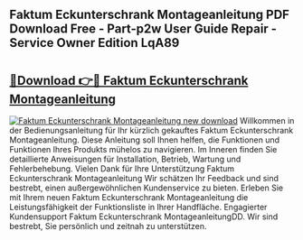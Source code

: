 ## Faktum Eckunterschrank Montageanleitung PDF Download Free - Part-p2w User Guide Repair - Service Owner Edition LqA89

# <h2><a href="http://df6v1s.blite.top/?on=Faktum+Eckunterschrank+Montageanleitung">🔗Download 👉🔴 Faktum Eckunterschrank Montageanleitung</a></h2>

[![Faktum Eckunterschrank Montageanleitung new download](https://i.imgur.com/lujVjoI.png)](http://df6v1s.blite.top/?on=Faktum+Eckunterschrank+Montageanleitung)
Willkommen in der Bedienungsanleitung für Ihr kürzlich gekauftes Faktum Eckunterschrank Montageanleitung. Diese Anleitung soll Ihnen helfen, die Funktionen und Funktionen Ihres Produkts mühelos zu navigieren. Im Inneren finden Sie detaillierte Anweisungen für Installation, Betrieb, Wartung und Fehlerbehebung. Vielen Dank für Ihre Unterstützung Faktum Eckunterschrank Montageanleitung Wir schätzen Ihr Feedback und sind bestrebt, einen außergewöhnlichen Kundenservice zu bieten. Erleben Sie mit Ihrem neuen Faktum Eckunterschrank Montageanleitung die Leistungsfähigkeit der Funktionsliste in Ihrer Handfläche. Engagierter Kundensupport Faktum Eckunterschrank MontageanleitungDD. Wir sind bestrebt, Sie persönlich und zeitnah zu unterstützen.
